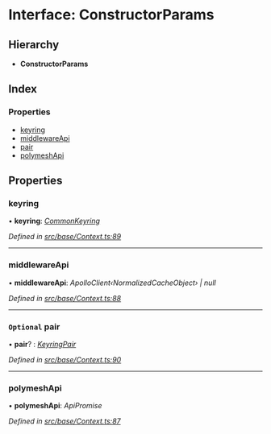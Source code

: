 # Interface: ConstructorParams

## Hierarchy

* **ConstructorParams**

## Index

### Properties

* [keyring](constructorparams.md#keyring)
* [middlewareApi](constructorparams.md#middlewareapi)
* [pair](constructorparams.md#optional-pair)
* [polymeshApi](constructorparams.md#polymeshapi)

## Properties

###  keyring

• **keyring**: *[CommonKeyring](../globals.md#commonkeyring)*

*Defined in [src/base/Context.ts:89](https://github.com/PolymathNetwork/polymesh-sdk/blob/23062de4/src/base/Context.ts#L89)*

___

###  middlewareApi

• **middlewareApi**: *ApolloClient‹NormalizedCacheObject› | null*

*Defined in [src/base/Context.ts:88](https://github.com/PolymathNetwork/polymesh-sdk/blob/23062de4/src/base/Context.ts#L88)*

___

### `Optional` pair

• **pair**? : *[KeyringPair](keyringpair.md)*

*Defined in [src/base/Context.ts:90](https://github.com/PolymathNetwork/polymesh-sdk/blob/23062de4/src/base/Context.ts#L90)*

___

###  polymeshApi

• **polymeshApi**: *ApiPromise*

*Defined in [src/base/Context.ts:87](https://github.com/PolymathNetwork/polymesh-sdk/blob/23062de4/src/base/Context.ts#L87)*
